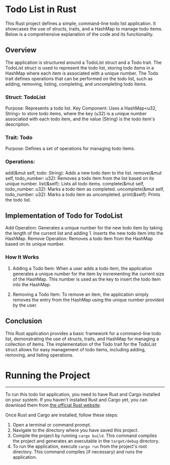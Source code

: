 # Todo List in Rust
This Rust project defines a simple, command-line todo list application. It showcases the use of structs, traits, and a HashMap to manage todo items. Below is a comprehensive explanation of the code and its functionality.

## Overview
The application is structured around a TodoList struct and a Todo trait. The TodoList struct is used to represent the todo list, storing todo items in a HashMap where each item is associated with a unique number. The Todo trait defines operations that can be performed on the todo list, such as adding, removing, listing, completing, and uncompleting todo items.

### Struct: TodoList
Purpose: Represents a todo list.
Key Component: Uses a HashMap<u32, String> to store todo items, where the key (u32) is a unique number associated with each todo item, and the value (String) is the todo item's description.

### Trait: Todo
Purpose: Defines a set of operations for managing todo items.

### Operations:
add(&mut self, todo: String): Adds a new todo item to the list.
remove(&mut self, todo_number: u32): Removes a todo item from the list based on its unique number.
list(&self): Lists all todo items.
complete(&mut self, todo_number: u32): Marks a todo item as completed.
uncomplete(&mut self, todo_number: u32): Marks a todo item as uncompleted.
print(&self): Prints the todo list.

## Implementation of Todo for TodoList
Add Operation: Generates a unique number for the new todo item by taking the length of the current list and adding 1. Inserts the new todo item into the HashMap.
Remove Operation: Removes a todo item from the HashMap based on its unique number.

### How It Works
1. Adding a Todo Item: When a user adds a todo item, the application generates a unique number for the item by incrementing the current size of the HashMap. This number is used as the key to insert the todo item into the HashMap.

2. Removing a Todo Item: To remove an item, the application simply removes the entry from the HashMap using the unique number provided by the user.

## Conclusion
This Rust application provides a basic framework for a command-line todo list, demonstrating the use of structs, traits, and HashMap for managing a collection of items. The implementation of the Todo trait for the TodoList struct allows for easy management of todo items, including adding, removing, and listing operations.


# Running the Project
-------------------
To run this todo list application, you need to have Rust and Cargo installed on your system. If you haven't installed Rust and Cargo yet, you can download them from [the official Rust website](https://www.rust-lang.org/tools/install).

Once Rust and Cargo are installed, follow these steps:

1. Open a terminal or command prompt.
2. Navigate to the directory where you have saved this project.
3. Compile the project by running `cargo build`. This command compiles the project and generates an executable in the `target/debug` directory.
4. To run the application, execute `cargo run` from the project's root directory. This command compiles (if necessary) and runs the application.
